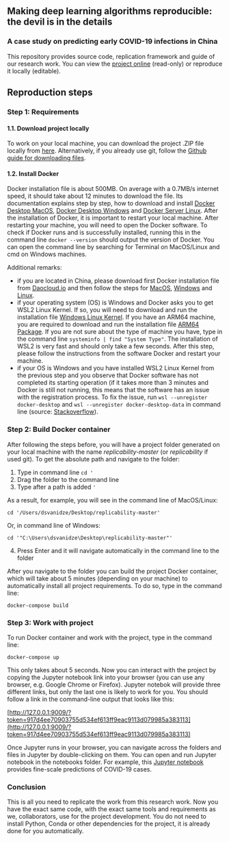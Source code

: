 ## Making deep learning algorithms reproducible: the devil is in the details
### A case study on predicting early COVID-19 infections in China

This repository provides source code, replication framework and guide of our research work. You can view the [project online](http://c100-159.cloud.gwdg.de:9009/lab/tree/notebooks/main.ipynb?token=7cf55c2887d81e8ea8da627112d0753e4b4fc79345f121fc) (read-only) or reproduce it locally (editable).


## Reproduction steps

### Step 1: Requirements

#### 1.1. Download project locally
To work on your local machine, you can download the project .ZIP file locally from [here](https://github.com/dsvanidze/replicability/archive/refs/heads/master.zip). Alternatively, if you already use git, follow the [Github guide for downloading files](https://docs.github.com/en/enterprise/2.13/user/articles/cloning-a-repository).

#### 1.2. Install Docker
Docker installation file is about 500MB. On average with a 0.7MB/s internet speed, it should take about 12 minutes to download the file. Its documentation explains step by step, how to download and install [Docker Desktop MacOS](https://docs.docker.com/docker-for-mac/install/), [Docker Desktop Windows](https://docs.docker.com/docker-for-windows/install/) and [Docker Server Linux](https://docs.docker.com/engine/install/#server). After the installation of Docker, it is important to restart your local machine. After restarting your machine, you will need to open the Docker software. To check if Docker runs and is successfully installed, running this in the command line `docker --version` should output the version of Docker. You can open the command line by searching for Terminal on MacOS/Linux and cmd on Windows machines.

Additional remarks:
* if you are located in China, please download first Docker installation file from [Daocloud.io](http://get.daocloud.io/#install-docker-for-mac-windows) and then follow the steps for [MacOS](https://docs.docker.com/docker-for-mac/install/), [Windows](https://docs.docker.com/docker-for-windows/install/) and [Linux](https://docs.docker.com/engine/install/).
* if your operating system (OS) is Windows and Docker asks you to get WSL2 Linux Kernel. If so, you will need to download and run the installation file [Windows Linux Kernel](https://wslstorestorage.blob.core.windows.net/wslblob/wsl_update_x64.msi). If you have an ARM64 machine, you are required to download and run the installation file [ARM64 Package](https://wslstorestorage.blob.core.windows.net/wslblob/wsl_update_arm64.msi). If you are not sure about the type of machine you have, type in the command line `systeminfo | find "System Type"`. The installation of WSL2 is very fast and should only take a few seconds. After this step, please follow the instructions from the software Docker and restart your machine.
* if your OS is Windows and you have installed WSL2 Linux Kernel from the previous step and you observe that Docker software has not completed its starting operation (if it takes more than 3 minutes and Docker is still not running, this means that the software has an issue with the registration process. To fix the issue, run `wsl --unregister docker-desktop` and `wsl --unregister docker-desktop-data` in command line (source: [Stackoverflow](https://stackoverflow.com/a/62495664/6072503)).

### Step 2: Build Docker container
After following the steps before, you will have a project folder generated on your local machine with the name *replicability-master* (or *replicability* if used git). To get the absolute path and navigate to the folder:
1. Type in command line `cd '`
1. Drag the folder to the command line
1. Type after a path is added `'`

As a result, for example, you will see in the command line of MacOS/Linux:

`cd '/Users/dsvanidze/Desktop/replicability-master'`

Or, in command line of Windows:

`cd '"C:\Users\dsvanidze\Desktop\replicability-master"'`

4. Press Enter and it will navigate automatically in the command line to the folder

After you  navigate to  the folder you can build the project Docker container, which will take about 5 minutes (depending on your machine) to automatically install all project requirements. To do so, type in the command line:

`docker-compose build`

### Step 3: Work with project
To run Docker container and work with the project, type in the command line:

`docker-compose up`

This only takes about 5 seconds. Now you can interact with the project by copying the Jupyter notebook link into your browser (you can use any browser, e.g. Google Chrome or Firefox). Jupyter notebok will provide three different links, but only the last one is likely to work for you. You should follow a link in the command-line output that looks like this:

[http://127.0.0.1:9009/?token=917d4ee70903755d534ef613ff9eac9113d079985a383113](http://127.0.0.1:9009/?token=917d4ee70903755d534ef613ff9eac9113d079985a383113)

Once Jupyter runs in your browser, you can navigate across the folders and files in Jupyter by double-clicking on them. You can open and run Jupyter notebook in the notebooks folder. For example, this [Jupyter notebook](http://127.0.0.1:9009/lab/tree/notebooks/predictions/generate-fine-scale-features.ipynb) provides fine-scale predictions of COVID-19 cases.

### Conclusion

This is all you need to replicate the work from this research work. Now you have the exact same code, with the exact same tools and requirements as we, collaborators, use for the project development. You do not need to install Python, Conda or other dependencies for the project, it is already done for you automatically.
